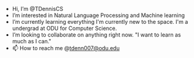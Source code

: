 -  Hi, I’m @TDennisCS
- I’m interested in Natural Language Processing and Machine learning 
- I’m currently learning everything I'm currently new to the space. I'm a undergrad at ODU for Computer Science.
- I’m looking to collaborate on anything right now. "I want to learn as much as I can."
- 📫 How to reach me @tdenn007@odu.edu 
